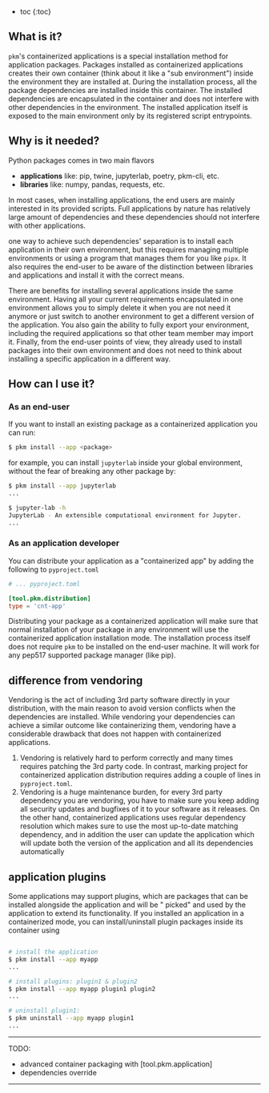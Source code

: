 * toc 
{:toc}

## What is it?

`pkm`'s containerized applications is a special installation method for application packages. Packages installed as
containerized applications creates their own container (think about it like a "sub environment") inside the environment
they are installed at. During the installation process, all the package dependencies are installed inside this
container. The installed dependencies are encapsulated in the container and does not interfere with other dependencies
in the environment. The installed application itself is exposed to the main environment only by its registered script
entrypoints.

## Why is it needed?

Python packages comes in two main flavors

- **applications** like: pip, twine, jupyterlab, poetry, pkm-cli, etc.
- **libraries** like: numpy, pandas, requests, etc.

In most cases, when installing applications, the end users are mainly interested in its provided scripts. Full
applications by nature has relatively large amount of dependencies and these dependencies should not interfere with
other applications.

one way to achieve such dependencies' separation is to install each application in their own environment, but this
requires managing multiple environments or using a program that manages them for you like `pipx`. It also requires the
end-user to be aware of the distinction between libraries and applications and install it with the correct means.

There are benefits for installing several applications inside the same environment. Having all your current requirements
encapsulated in one environment allows you to simply delete it when you are not need it anymore or just switch to
another environment to get a different version of the application. You also gain the ability to fully export your
environment, including the required applications so that other team member may import it. Finally, from the end-user
points of view, they already used to install packages into their own environment and does not need to think about
installing a specific application in a different way.

## How can I use it?

### As an end-user

If you want to install an existing package as a containerized application you can run:

```bash
$ pkm install --app <package>
```

for example, you can install `jupyterlab` inside your global environment, without the fear of breaking any other package
by:

```bash
$ pkm install --app jupyterlab
...

$ jupyter-lab -h 
JupyterLab - An extensible computational environment for Jupyter.
...
```

### As an application developer

You can distribute your application as a "containerized app" by adding the following to `pyproject.toml`

```toml
# ... pyproject.toml

[tool.pkm.distribution]
type = 'cnt-app'
```

Distributing your package as a containerized application will make sure that normal installation of your package in any
environment will use the containerized application installation mode. The installation process itself does not
require `pkm` to be installed on the end-user machine. It will work for any pep517 supported package manager (like pip).

## difference from vendoring

Vendoring is the act of including 3rd party software directly in your distribution, with the main reason to avoid
version conflicts when the dependencies are installed. While vendoring your dependencies can achieve a similar outcome
like containerizing them, vendoring have a considerable drawback that does not happen with containerized applications.

1. Vendoring is relatively hard to perform correctly and many times requires patching the 3rd party code. In contrast,
   marking project for containerized application distribution requires adding a couple of lines in `pyproject.toml`.
2. Vendoring is a huge maintenance burden, for every 3rd party dependency you are vendoring, you have to make sure you
   keep adding all security updates and bugfixes of it to your software as it releases. On the other hand, containerized
   applications uses regular dependency resolution which makes sure to use the most up-to-date matching dependency, and
   in addition the user can update the application which will update both the version of the application and all its
   dependencies automatically

## application plugins

Some applications may support plugins, which are packages that can be installed alongside the application and will be "
picked" and used by the application to extend its functionality. If you installed an application in a containerized
mode, you can install/uninstall plugin packages inside its container using

```bash

# install the application
$ pkm install --app myapp
...

# install plugins: plugin1 & plugin2
$ pkm install --app myapp plugin1 plugin2
...

# uninstall plugin1:
$ pkm uninstall --app myapp plugin1
...
```

---

TODO:
- advanced container packaging with [tool.pkm.application]
- dependencies override

--- 